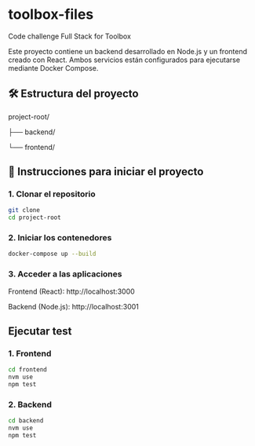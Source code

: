 # toolbox-files
Code challenge Full Stack for Toolbox

Este proyecto contiene un backend desarrollado en Node.js y un frontend creado con React. Ambos servicios están configurados para ejecutarse mediante Docker Compose.

## 🛠️ Estructura del proyecto

project-root/

├── backend/

└── frontend/

## 🚀 Instrucciones para iniciar el proyecto

### 1. Clonar el repositorio

```bash
git clone
cd project-root
```

### 2. Iniciar los contenedores

```bash
docker-compose up --build
```

### 3. Acceder a las aplicaciones

Frontend (React): http://localhost:3000

Backend (Node.js): http://localhost:3001

## Ejecutar test

### 1. Frontend

```bash
cd frontend
nvm use
npm test
```

### 2. Backend

```bash
cd backend
nvm use
npm test
```
